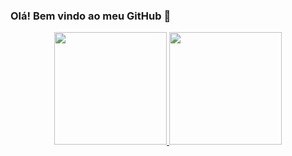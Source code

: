 ### Olá! Bem vindo ao meu GitHub 👋

<div align="center">
  <a href="https://github.com/bravlima">
    <img height="180em" src="https://github-readme-stats.vercel.app/api?username=bravlima&show_icons=true&theme=dracula&include_all_commits=true&count_private=true"/>
    <img height="180em" src="https://github-readme-stats.vercel.app/api/top-langs/?username=bravlima&layout=compact&theme=dracula"/>
  </a>
</div>

